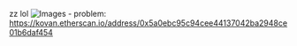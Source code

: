zz lol
![Images]()
\- problem: https://kovan.etherscan.io/address/0x5a0ebc95c94cee44137042ba2948ce01b6daf454
